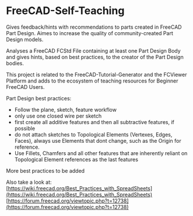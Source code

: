 # FreeCAD-Self-Teaching
Gives feedback/hints with recommendations to parts created in FreeCAD Part Design. Aimes to increase the quality of community-created Part Design models.

Analyses a FreeCAD FCStd File containing at least one Part Design Body and gives hints, based on best practices, to the creator of the Part Design bodies.

This project is related to the FreeCAD-Tutorial-Generator and the FCViewer Platform and adds to the ecosystem of teaching resources for Beginner FreeCAD Users.

Part Design best practices:
- Follow the plane, sketch, feature workflow
- only use one closed wire per sketch
- first create all additive features and then all subtractive features, if possible
- do not attach sketches to Topological Elements (Vertexes, Edges, Faces), always use Elements that dont change, such as the Origin for reference.
- Use Fillets, Chamfers and all other features that are inherently reliant on Topological Element references as the last features


More best practices to be added

Also take a look at: 
[https://wiki.freecad.org/Best_Practices_with_SpreadSheets](https://wiki.freecad.org/Best_Practices_with_SpreadSheets)
[https://forum.freecad.org/viewtopic.php?t=12738](https://forum.freecad.org/viewtopic.php?t=12738)

